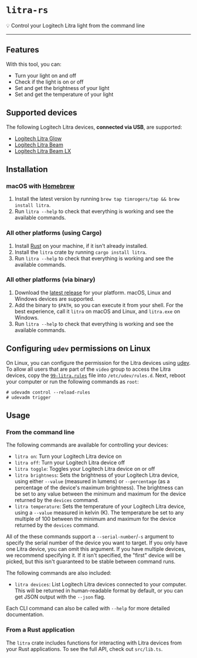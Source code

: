 # `litra-rs`

💡 Control your Logitech Litra light from the command line

---

## Features

With this tool, you can:

- Turn your light on and off
- Check if the light is on or off
- Set and get the brightness of your light
- Set and get the temperature of your light

## Supported devices

The following Logitech Litra devices, __connected via USB__, are supported:

* [Logitech Litra Glow](https://www.logitech.com/en-gb/products/lighting/litra-glow.946-000002.html)
* [Logitech Litra Beam](https://www.logitech.com/en-gb/products/lighting/litra-beam.946-000007.html) 
* [Logitech Litra Beam LX](https://www.logitechg.com/en-gb/products/cameras-lighting/litra-beam-lx-led-light.946-000015.html)

## Installation

### macOS with [Homebrew](https://brew.sh/)

1. Install the latest version by running `brew tap timrogers/tap && brew install litra`.
1. Run `litra --help` to check that everything is working and see the available commands.

### All other platforms (using Cargo)

1. Install [Rust](https://www.rust-lang.org/tools/install) on your machine, if it isn't already installed.
1. Install the `litra` crate by running `cargo install litra`.
1. Run `litra --help` to check that everything is working and see the available commands.

### All other platforms (via binary)

1. Download the [latest release](https://github.com/timrogers/litra-rs/releases/latest) for your platform. macOS, Linux and Windows devices are supported.
2. Add the binary to `$PATH`, so you can execute it from your shell. For the best experience, call it `litra` on macOS and Linux, and `litra.exe` on Windows.
3. Run `litra --help` to check that everything is working and see the available commands.

## Configuring `udev` permissions on Linux

On Linux, you can configure the permission for the Litra devices using [udev](https://www.man7.org/linux/man-pages/man7/udev.7.html).
To allow all users that are part of the `video` group to access the Litra devices, copy the [`99-litra.rules`](99-litra.rules) file into `/etc/udev/rules.d`.
Next, reboot your computer or run the following commands as `root`:

    # udevadm control --reload-rules
    # udevadm trigger

## Usage

### From the command line

The following commands are available for controlling your devices:

- `litra on`: Turn your Logitech Litra device on
- `litra off`: Turn your Logitech Litra device off
- `litra toggle`: Toggles your Logitech Litra device on or off
- `litra brightness`:  Sets the brightness of your Logitech Litra device, using either `--value` (measured in lumens) or `--percentage` (as a percentage of the device's maximum brightness). The brightness can be set to any value between the minimum and maximum for the device returned by the `devices` command.
- `litra temperature`:  Sets the temperature of your Logitech Litra device, using a `--value` measured in kelvin (K). The temperature be set to any multiple of 100 between the minimum and maximum for the device returned by the `devices` command.

All of the these commands support a `--serial-number`/`-s` argument to specify the serial number of the device you want to target. If you only have one Litra device, you can omit this argument. If you have multiple devices, we recommend specifying it. If it isn't specified, the "first" device will be picked, but this isn't guaranteed to be stable between command runs.

The following commands are also included:

- `litra devices`: List Logitech Litra devices connected to your computer. This will be returned in human-readable format by default, or you can get JSON output with the `--json` flag.

Each CLI command can also be called with `--help` for more detailed documentation.

### From a Rust application

The `litra` crate includes functions for interacting with Litra devices from your Rust applications. To see the full API, check out `src/lib.ts`.